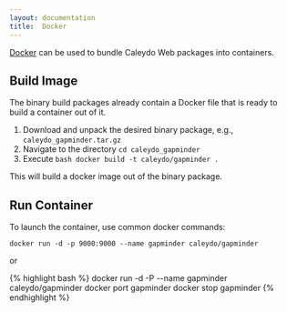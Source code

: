 ```yaml
---
layout: documentation
title:  Docker
---
```


[Docker](http://docker.com/) can be used to bundle Caleydo Web packages into containers. 

## Build Image

The binary build packages already contain a Docker file that is ready to build a container out of it. 

1. Download and unpack the desired binary package, e.g., `caleydo_gapminder.tar.gz` 
2. Navigate to the directory `cd caleydo_gapminder`
3. Execute `bash docker build -t caleydo/gapminder .`

This will build a docker image out of the binary package. 

## Run Container

To launch the container, use common docker commands: 

`docker run -d -p 9000:9000 --name gapminder caleydo/gapminder`

or 

{% highlight bash %}
docker run -d -P --name gapminder caleydo/gapminder
docker port gapminder
docker stop gapminder
{% endhighlight %}
